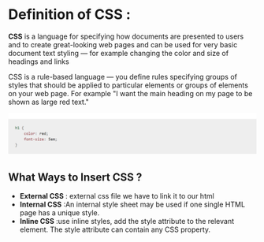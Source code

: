 # Definition of CSS :

**CSS** is a language for specifying how documents are presented to users and to create great-looking web pages and  can be used for very basic document text styling — for example changing the color and size of headings and links

CSS is a rule-based language — you define rules specifying groups of styles that should be applied to particular elements or groups of elements on your web page. For example "I want the main heading on my page to be shown as large red text."

![SCC](Screenshot_2.png)

## What Ways to Insert CSS ?

- **External CSS** : external css file we have to link it to our html
- **Internal CSS** :An internal style sheet may be used if one single HTML page has a unique style.
- **Inline CSS** :use inline styles, add the style attribute to the relevant element. The style attribute can contain any CSS property.